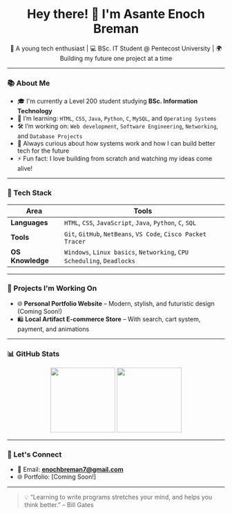 <h1 align="center">Hey there! 👋 I'm Asante Enoch Breman</h1>

<p align="center">
  🚀 A young tech enthusiast | 💻 BSc. IT Student @ Pentecost University | 🌍 Building my future one project at a time
</p>

---

### 📚 About Me

- 🎓 I'm currently a Level 200 student studying **BSc. Information Technology**
- 🌱 I’m learning: `HTML`, `CSS`, `Java`, `Python`, `C`, `MySQL`, and `Operating Systems`
- 🛠️ I’m working on: `Web development`, `Software Engineering`, `Networking`, and `Database Projects`
- 🧠 Always curious about how systems work and how I can build better tech for the future
- ⚡ Fun fact: I love building from scratch and watching my ideas come alive!

---

### 🧰 Tech Stack

| Area | Tools |
|------|-------|
| **Languages** | `HTML`, `CSS`, `JavaScript`, `Java`, `Python`, `C`, `SQL` |
| **Tools** | `Git`, `GitHub`, `NetBeans`, `VS Code`, `Cisco Packet Tracer` |
| **OS Knowledge** | `Windows`, `Linux basics`, `Networking`, `CPU Scheduling`, `Deadlocks` |

---

### 💼 Projects I'm Working On

- 🌐 **Personal Portfolio Website** – Modern, stylish, and futuristic design (Coming Soon!)
- 🛍️ **Local Artifact E-commerce Store** – With search, cart system, payment, and animations


---

### 📊 GitHub Stats

<p align="center">
  <img src="https://github-readme-stats.vercel.app/api?username=breman123&show_icons=true&theme=tokyonight" height="150" />
  <img src="https://github-readme-stats.vercel.app/api/top-langs/?username=breman123&layout=compact&theme=tokyonight" height="150" />
</p>

---

### 🔗 Let's Connect

- 📧 Email: **enochbreman7@gmail.com**
- 🌐 Portfolio: [Coming Soon!]

---

> 💡 “Learning to write programs stretches your mind, and helps you think better.” – Bill Gates
